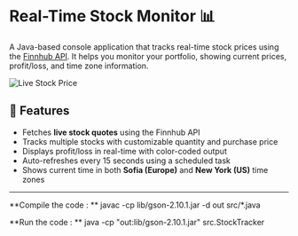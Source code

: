 # Real-Time Stock Monitor 📊

A Java-based console application that tracks real-time stock prices using the [Finnhub API](https://finnhub.io/). It helps you monitor your portfolio, showing current prices, profit/loss, and time zone information.

![Live Stock Price](docs/Live%20Stock%20Price.png)

## 🔧 Features

- Fetches **live stock quotes** using the Finnhub API
- Tracks multiple stocks with customizable quantity and purchase price
- Displays profit/loss in real-time with color-coded output
- Auto-refreshes every 15 seconds using a scheduled task
- Shows current time in both **Sofia (Europe)** and **New York (US)** time zones

---

**Compile the code : **
   javac -cp lib/gson-2.10.1.jar -d out src/*.java

**Run the code : **
   java -cp "out:lib/gson-2.10.1.jar" src.StockTracker